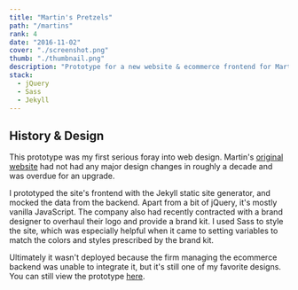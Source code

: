 ```yaml
---
title: "Martin's Pretzels"
path: "/martins"
rank: 4
date: "2016-11-02"
cover: "./screenshot.png"
thumb: "./thumbnail.png"
description: "Prototype for a new website & ecommerce frontend for Martin's Pretzels"
stack:
  - jQuery
  - Sass
  - Jekyll
---
```


## History & Design
This prototype was my first serious foray into web design. Martin's [original website](https://web.archive.org/web/20150821152237/www.martinspretzels.com/) had not had any major design changes in roughly a decade and was overdue for an upgrade.

I prototyped the site's frontend with the Jekyll static site generator, and mocked the data from the backend. Apart from a bit of jQuery, it's mostly vanilla JavaScript. The company also had recently contracted with a brand designer to overhaul their logo and provide a brand kit. I used Sass to style the site, which was especially helpful when it came to setting variables to match the colors and styles prescribed by the brand kit.

Ultimately it wasn't deployed because the firm managing the ecommerce backend was unable to integrate it, but it's still one of my favorite designs. You can still view the prototype [here](https://jgaehring.com/martins).
